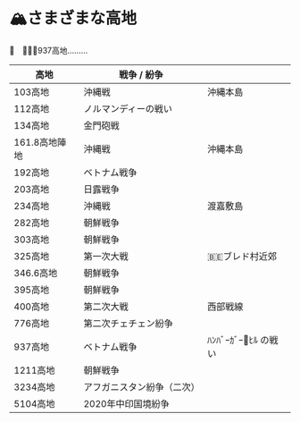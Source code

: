 # 🏔さまざまな高地
🍔　🙍🏻‍♀️937高地………

| 高地 | 戦争 / 紛争 |  |
|----|----|----|
| 103高地 | 沖縄戦 | 沖縄本島 |
| 112高地 | ノルマンディーの戦い ||
| 134高地 | 金門砲戦 ||
| 161.8高地陣地 | 沖縄戦 | 沖縄本島 |
| 192高地 | ベトナム戦争 |
| 203高地 | 日露戦争 ||
| 234高地 | 沖縄戦 | 渡嘉敷島 |
| 282高地 | 朝鮮戦争 ||
| 303高地 | 朝鮮戦争 ||
| 325高地 | 第一次大戦 | 🇧🇪ブレド村近郊 |
| 346.6高地 | 朝鮮戦争 ||
| 395高地 | 朝鮮戦争 ||
| 400高地 | 第二次大戦 | 西部戦線 |
| 776高地 | 第二次チェチェン紛争 ||
| 937高地 | ベトナム戦争 | ﾊﾝﾊﾞｰｶﾞｰ🍔ﾋﾙ の戦い |
| 1211高地 | 朝鮮戦争 ||
| 3234高地 | アフガニスタン紛争（二次） ||
| 5104高地 | 2020年中印国境紛争 ||
